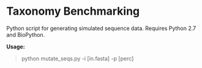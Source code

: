 # Taxonomy Benchmarking

Python script for generating simulated sequence data. Requires Python 2.7 and BioPython.

<b>Usage:</b>
> python mutate_seqs.py -i [in.fasta] -p [perc]

